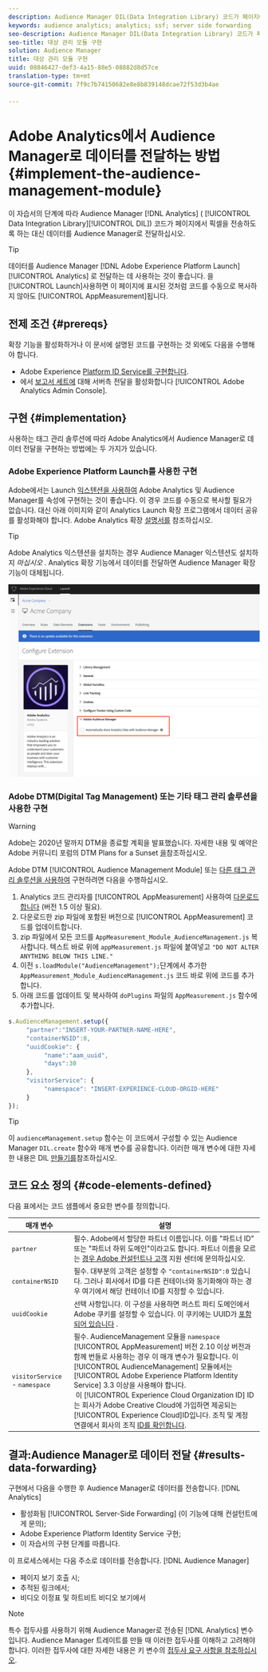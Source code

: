 ```yaml
---
description: Audience Manager DIL(Data Integration Library) 코드가 페이지에서 픽셀을 보내도록 하지 않고 Analytics 데이터를 Audience Manager에 전달하려면 Audience Management 모듈을 Adobe Analytics AppMeasurement에 추가합니다.
keywords: audience analytics; analytics; ssf; server side forwarding
seo-description: Audience Manager DIL(Data Integration Library) 코드가 페이지에서 픽셀을 보내도록 하지 않고 Analytics 데이터를 Audience Manager에 전달하려면 Audience Management 모듈을 Adobe Analytics AppMeasurement에 추가합니다.
seo-title: 대상 관리 모듈 구현
solution: Audience Manager
title: 대상 관리 모듈 구현
uuid: 08846427-def3-4a15-88e5-08882d8d57ce
translation-type: tm+mt
source-git-commit: 7f9c7b74150682e8e8b839148dcae72f53d3b4ae

---
```



# Adobe Analytics에서 Audience Manager로 데이터를 전달하는 방법 {#implement-the-audience-management-module}

이 자습서의 단계에 따라 Audience Manager [!DNL Analytics] ( [!UICONTROL Data Integration Library][!UICONTROL DIL]) 코드가 페이지에서 픽셀을 전송하도록 하는 대신 데이터를 Audience Manager로 전달하십시오.

>[!TIP]
>
>데이터를 Audience Manager [!DNL Adobe Experience Platform Launch] [!UICONTROL Analytics] 로 전달하는 데 사용하는 것이 좋습니다. 을 [!UICONTROL Launch]사용하면 이 페이지에 표시된 것처럼 코드를 수동으로 복사하지 않아도 [!UICONTROL AppMeasurement]됩니다.

## 전제 조건 {#prereqs}

확장 기능을 활성화하거나 이 문서에 설명된 코드를 구현하는 것 외에도 다음을 수행해야 합니다.

* Adobe Experience [Platform ID Service를 구현합니다](https://marketing.adobe.com/resources/help/en_US/mcvid/).
* 에서 [보고서 세트에](https://docs.adobe.com/help/en/analytics/admin/admin-tools/server-side-forwarding/ssf.html) 대해 서버측 전달을 활성화합니다 [!UICONTROL Adobe Analytics Admin Console].

## 구현 {#implementation}

사용하는 태그 관리 솔루션에 따라 Adobe Analytics에서 Audience Manager로 데이터 전달을 구현하는 방법에는 두 가지가 있습니다.

### Adobe Experience Platform Launch를 사용한 구현

Adobe에서는 Launch [익스텐션을 사용하여](https://docs.adobe.com/content/help/en/launch/using/overview.html) Adobe Analytics 및 Audience Manager를 속성에 구현하는 것이 좋습니다. 이 경우 코드를 수동으로 복사할 필요가 없습니다. 대신 아래 이미지와 같이 Analytics Launch 확장 프로그램에서 데이터 공유를 활성화해야 합니다. Adobe Analytics 확장 [설명서를](https://docs.adobe.com/content/help/en/launch/using/extensions-ref/adobe-extension/analytics-extension/overview.html#adobe-audience-manager) 참조하십시오.

>[!TIP]
>
>Adobe Analytics 익스텐션을 설치하는 경우 Audience Manager 익스텐션도 설치하지 *마십시오* . Analytics 확장 기능에서 데이터를 전달하면 Audience Manager 확장 기능이 대체됩니다.

![Adobe Analytics 익스텐션에서 Audience Manager로 데이터 공유를 활성화하는 방법](/help/using/integration/assets/analytics-to-aam.png)

### Adobe DTM(Digital Tag Management) 또는 기타 태그 관리 솔루션을 사용한 구현


>[!WARNING]
>
>Adobe는 2020년 말까지 DTM을 종료할 계획을 발표했습니다. 자세한 내용 및 예약은 Adobe 커뮤니티 포럼의 DTM Plans for a Sunset [을](https://forums.adobe.com/community/experience-cloud/platform/launch/blog/2018/10/05/dtm-plans-for-a-sunset)참조하십시오.

Adobe DTM [!UICONTROL Audience Management Module] 또는 [다른 태그 관리 솔루션을 사용하여](https://docs.adobe.com/content/help/en/dtm/using/dtm-home.html) 구현하려면 다음을 수행하십시오.

1. Analytics 코드 관리자를 [!UICONTROL AppMeasurement] 사용하여 [다운로드합니다](https://marketing.adobe.com/resources/help/en_US/reference/code_manager_admin.html) (버전 1.5 이상 필요).
1. 다운로드한 zip 파일에 포함된 버전으로 [!UICONTROL AppMeasurement] 코드를 업데이트합니다.
1. zip 파일에서 모든 코드를 `AppMeasurement_Module_AudienceManagement.js` 복사합니다. 텍스트 바로 위에 `appMeasurement.js` 파일에 붙여넣고 `"DO NOT ALTER ANYTHING BELOW THIS LINE."`
1. 이전 `s.loadModule("AudienceManagement");`단계에서 추가한 `AppMeasurement_Module_AudienceManagement.js` 코드 바로 위에 코드를 추가합니다.
1. 아래 코드를 업데이트 및 복사하여 `doPlugins` 파일의 `AppMeasurement.js` 함수에 추가합니다.

```js
s.AudienceManagement.setup({ 
     "partner":"INSERT-YOUR-PARTNER-NAME-HERE", 
     "containerNSID":0, 
     "uuidCookie": { 
          "name":"aam_uuid", 
          "days":30
     },
     "visitorService": {
          "namespace": "INSERT-EXPERIENCE-CLOUD-ORGID-HERE" 
     } 
});
```

>[!TIP]
>
>이 `audienceManagement.setup` 함수는 이 코드에서 구성할 수 있는 Audience Manager `DIL.create` 함수와 매개 변수를 공유합니다. 이러한 매개 변수에 대한 자세한 내용은 DIL [만들기를](../../dil/dil-class-overview/dil-create.md#dil-create)참조하십시오.

## 코드 요소 정의 {#code-elements-defined}

다음 표에서는 코드 샘플에서 중요한 변수를 정의합니다.

| 매개 변수 | 설명 |
|--- |--- |
| `partner` | 필수. Adobe에서 할당한 파트너 이름입니다. 이를 &quot;파트너 ID&quot; 또는 &quot;파트너 하위 도메인&quot;이라고도 합니다.  파트너 이름을 모르는 [경우 Adobe 컨설턴트나 고객](https://helpx.adobe.com/marketing-cloud/contact-support.html) 지원 센터에 문의하십시오. |
| `containerNSID` | 필수. 대부분의 고객은 설정할 수 `"containerNSID":0` 있습니다. 그러나 회사에서 ID를 다른 컨테이너와 동기화해야 하는 경우 여기에서 해당 컨테이너 ID를 지정할 수 있습니다. |
| `uuidCookie` | 선택 사항입니다. 이 구성을 사용하면 퍼스트 파티 도메인에서 Adobe 쿠키를 설정할 수 있습니다. 이 쿠키에는 UUID가 [포함되어 있습니다](../../reference/ids-in-aam.md) . |
| `visitorService` - `namespace` | 필수. AudienceManagement 모듈을 `namespace` [!UICONTROL AppMeasurement] 버전 2.10 이상 버전과 함께 번들로 사용하는 경우 이 매개 변수가 필요합니다. 이 [!UICONTROL AudienceManagement] 모듈에서는 [!UICONTROL Adobe Experience Platform Identity Service] 3.3 이상을 사용해야 합니다. <br> 이 [!UICONTROL Experience Cloud Organization ID] ID는 회사가 Adobe Creative Cloud에 가입하면 제공되는 [!UICONTROL Experience Cloud]ID입니다. 조직 및 계정 연결에서 회사의 조직 [ID를 확인합니다](https://marketing.adobe.com/resources/help/en_US/mcloud/organizations.html). |

## 결과:Audience Manager로 데이터 전달 {#results-data-forwarding}

구현에서 다음을 수행한 후 Audience Manager로 데이터를 전송합니다. [!DNL Analytics]

* 활성화됨 [!UICONTROL Server-Side Forwarding] (이 기능에 대해 컨설턴트에게 문의);
* Adobe Experience Platform Identity Service 구현;
* 이 자습서의 구현 단계를 따릅니다.

이 프로세스에서는 다음 주소로 데이터를 전송합니다. [!DNL Audience Manager]

* 페이지 보기 호출 시;
* 추적된 링크에서;
* 비디오 이정표 및 하트비트 비디오 보기에서

>[!NOTE]
>
>특수 접두사를 사용하기 위해 Audience Manager로 전송된 [!DNL Analytics] 변수입니다. Audience Manager 트레이트를 만들 때 이러한 접두사를 이해하고 고려해야 합니다. 이러한 접두사에 대한 자세한 내용은 키 변수의 [접두사 요구 사항을 참조하십시오](../../features/traits/trait-variable-prefixes.md).